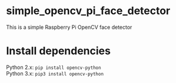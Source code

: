 # simple_opencv_pi_face_detector
This is a simple Raspberry Pi OpenCV face detector
# Install dependencies
Python 2.x: `pip install opencv-python`  
Python 3.x: `pip3 install opencv-python`
